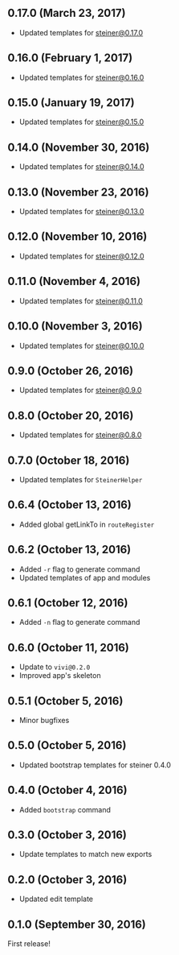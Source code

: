 ## 0.17.0 (March 23, 2017)

- Updated templates for steiner@0.17.0

## 0.16.0 (February 1, 2017)

- Updated templates for steiner@0.16.0

## 0.15.0 (January 19, 2017)

- Updated templates for steiner@0.15.0

## 0.14.0 (November 30, 2016)

- Updated templates for steiner@0.14.0

## 0.13.0 (November 23, 2016)

- Updated templates for steiner@0.13.0

## 0.12.0 (November 10, 2016)

- Updated templates for steiner@0.12.0

## 0.11.0 (November 4, 2016)

- Updated templates for steiner@0.11.0

## 0.10.0 (November 3, 2016)

- Updated templates for steiner@0.10.0

## 0.9.0 (October 26, 2016)

- Updated templates for steiner@0.9.0

## 0.8.0 (October 20, 2016)

- Updated templates for steiner@0.8.0

## 0.7.0 (October 18, 2016)

- Updated templates for `SteinerHelper`

## 0.6.4 (October 13, 2016)

- Added global getLinkTo in `routeRegister`

## 0.6.2 (October 13, 2016)

- Added `-r` flag to generate command
- Updated templates of app and modules

## 0.6.1 (October 12, 2016)

- Added `-n` flag to generate command

## 0.6.0 (October 11, 2016)

- Update to `vivi@0.2.0`
- Improved app's skeleton

## 0.5.1 (October 5, 2016)

- Minor bugfixes

## 0.5.0 (October 5, 2016)

- Updated bootstrap templates for steiner 0.4.0

## 0.4.0 (October 4, 2016)

- Added `bootstrap` command

## 0.3.0 (October 3, 2016)

- Update templates to match new exports

## 0.2.0 (October 3, 2016)

- Updated edit template

## 0.1.0 (September 30, 2016)

First release!